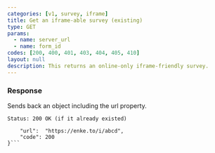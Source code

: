 ```yaml
---
categories: [v1, survey, iframe]
title: Get an iframe-able survey (existing)
type: GET
params: 
  - name: server_url 
  - name: form_id
codes: [200, 400, 401, 403, 404, 405, 410]
layout: null
description: This returns an online-only iframe-friendly survey.
---
```


### Response

Sends back an object including the url property.

```Status: 200 OK (if it already existed)```
```{
    "url":  "https://enke.to/i/abcd",
    "code": 200
}```
